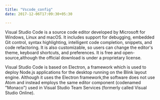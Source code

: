 ```yaml
---
title: "Vscode_config"
date: 2017-12-06T17:09:30+05:30

---
```


Visual Studio Code is a source code editor developed by Microsoft for Windows, Linux and macOS. It includes support for debugging, embedded Git control, syntax highlighting, intelligent code completion, snippets, and code refactoring. It is also customizable, so users can change the editor's theme, keyboard shortcuts, and preferences. It is free and open-source,although the official download is under a proprietary license.

Visual Studio Code is based on Electron, a framework which is used to deploy Node.js applications for the desktop running on the Blink layout engine. Although it uses the Electron framework,the software does not use Atom and instead employs the same editor component (codenamed "Monaco") used in Visual Studio Team Services (formerly called Visual Studio Online).
